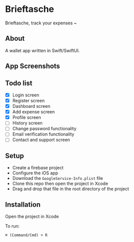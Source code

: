 # Brieftasche

Brieftasche, track your expenses ~

## About
A wallet app written in Swift/SwiftUI.

## App Screenshots

## Todo list
- [x] Login screen
- [x] Register screen
- [x] Dashboard screen
- [x] Add expense screen
- [x] Profile screen
- [ ] History screen
- [ ] Change password functionality
- [ ] Email verification functionality
- [ ] Contact and support screen

## Setup
- Create a firebase project
- Configure the iOS app
- Download the `GoogleService-Info.plist` file
- Clone this repo then open the project in Xcode
- Drag and drop that file in the root directory of the project

## Installation
Open the project in Xcode

To run:
```
⌘ (Command/Cmd) + R
```
